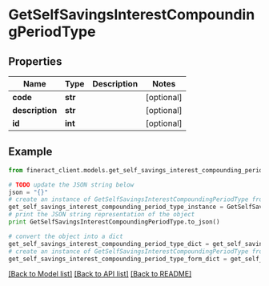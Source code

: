 # GetSelfSavingsInterestCompoundingPeriodType


## Properties

Name | Type | Description | Notes
------------ | ------------- | ------------- | -------------
**code** | **str** |  | [optional] 
**description** | **str** |  | [optional] 
**id** | **int** |  | [optional] 

## Example

```python
from fineract_client.models.get_self_savings_interest_compounding_period_type import GetSelfSavingsInterestCompoundingPeriodType

# TODO update the JSON string below
json = "{}"
# create an instance of GetSelfSavingsInterestCompoundingPeriodType from a JSON string
get_self_savings_interest_compounding_period_type_instance = GetSelfSavingsInterestCompoundingPeriodType.from_json(json)
# print the JSON string representation of the object
print GetSelfSavingsInterestCompoundingPeriodType.to_json()

# convert the object into a dict
get_self_savings_interest_compounding_period_type_dict = get_self_savings_interest_compounding_period_type_instance.to_dict()
# create an instance of GetSelfSavingsInterestCompoundingPeriodType from a dict
get_self_savings_interest_compounding_period_type_form_dict = get_self_savings_interest_compounding_period_type.from_dict(get_self_savings_interest_compounding_period_type_dict)
```
[[Back to Model list]](../README.md#documentation-for-models) [[Back to API list]](../README.md#documentation-for-api-endpoints) [[Back to README]](../README.md)



